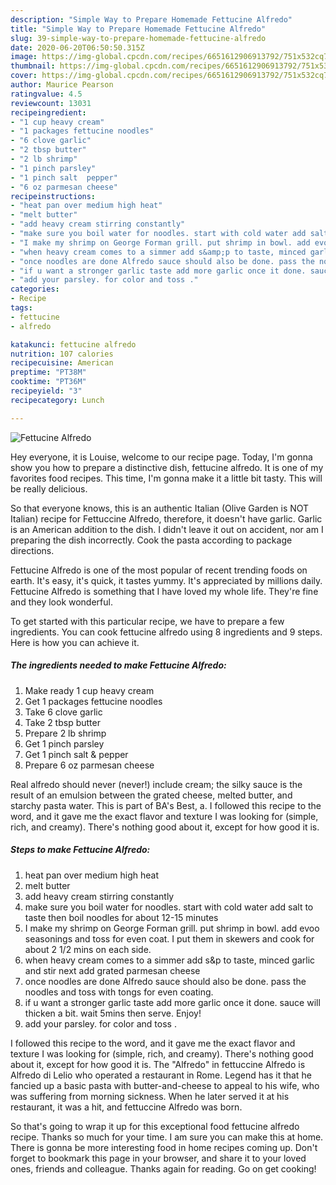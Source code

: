 ```yaml
---
description: "Simple Way to Prepare Homemade Fettucine Alfredo"
title: "Simple Way to Prepare Homemade Fettucine Alfredo"
slug: 39-simple-way-to-prepare-homemade-fettucine-alfredo
date: 2020-06-20T06:50:50.315Z
image: https://img-global.cpcdn.com/recipes/6651612906913792/751x532cq70/fettucine-alfredo-recipe-main-photo.jpg
thumbnail: https://img-global.cpcdn.com/recipes/6651612906913792/751x532cq70/fettucine-alfredo-recipe-main-photo.jpg
cover: https://img-global.cpcdn.com/recipes/6651612906913792/751x532cq70/fettucine-alfredo-recipe-main-photo.jpg
author: Maurice Pearson
ratingvalue: 4.5
reviewcount: 13031
recipeingredient:
- "1 cup heavy cream"
- "1 packages fettucine noodles"
- "6 clove garlic"
- "2 tbsp butter"
- "2 lb shrimp"
- "1 pinch parsley"
- "1 pinch salt  pepper"
- "6 oz parmesan cheese"
recipeinstructions:
- "heat pan over medium high heat"
- "melt butter"
- "add heavy cream stirring constantly"
- "make sure you boil water for noodles. start with cold water add salt to taste then boil noodles for about 12-15 minutes"
- "I make my shrimp on George Forman grill. put shrimp in bowl. add evoo seasonings and toss for even coat. I put them in skewers and cook for about 2 1/2 mins on each side."
- "when heavy cream comes to a simmer add s&amp;p to taste, minced garlic and stir next add grated parmesan cheese"
- "once noodles are done Alfredo sauce should also be done. pass the noodles and toss with tongs for even coating."
- "if u want a stronger garlic taste add more garlic once it done. sauce will thicken a bit. wait 5mins then serve. Enjoy!"
- "add your parsley. for color and toss ."
categories:
- Recipe
tags:
- fettucine
- alfredo

katakunci: fettucine alfredo 
nutrition: 107 calories
recipecuisine: American
preptime: "PT38M"
cooktime: "PT36M"
recipeyield: "3"
recipecategory: Lunch

---
```



![Fettucine Alfredo](https://img-global.cpcdn.com/recipes/6651612906913792/751x532cq70/fettucine-alfredo-recipe-main-photo.jpg)

Hey everyone, it is Louise, welcome to our recipe page. Today, I'm gonna show you how to prepare a distinctive dish, fettucine alfredo. It is one of my favorites food recipes. This time, I'm gonna make it a little bit tasty. This will be really delicious.

So that everyone knows, this is an authentic Italian (Olive Garden is NOT Italian) recipe for Fettuccine Alfredo, therefore, it doesn&#39;t have garlic. Garlic is an American addition to the dish. I didn&#39;t leave it out on accident, nor am I preparing the dish incorrectly. Cook the pasta according to package directions.

Fettucine Alfredo is one of the most popular of recent trending foods on earth. It's easy, it's quick, it tastes yummy. It's appreciated by millions daily. Fettucine Alfredo is something that I have loved my whole life. They're fine and they look wonderful.


To get started with this particular recipe, we have to prepare a few ingredients. You can cook fettucine alfredo using 8 ingredients and 9 steps. Here is how you can achieve it.

<!--inarticleads1-->

##### The ingredients needed to make Fettucine Alfredo:

1. Make ready 1 cup heavy cream
1. Get 1 packages fettucine noodles
1. Take 6 clove garlic
1. Take 2 tbsp butter
1. Prepare 2 lb shrimp
1. Get 1 pinch parsley
1. Get 1 pinch salt &amp; pepper
1. Prepare 6 oz parmesan cheese


Real alfredo should never (never!) include cream; the silky sauce is the result of an emulsion between the grated cheese, melted butter, and starchy pasta water. This is part of BA&#39;s Best, a. I followed this recipe to the word, and it gave me the exact flavor and texture I was looking for (simple, rich, and creamy). There&#39;s nothing good about it, except for how good it is. 

<!--inarticleads2-->

##### Steps to make Fettucine Alfredo:

1. heat pan over medium high heat
1. melt butter
1. add heavy cream stirring constantly
1. make sure you boil water for noodles. start with cold water add salt to taste then boil noodles for about 12-15 minutes
1. I make my shrimp on George Forman grill. put shrimp in bowl. add evoo seasonings and toss for even coat. I put them in skewers and cook for about 2 1/2 mins on each side.
1. when heavy cream comes to a simmer add s&amp;p to taste, minced garlic and stir next add grated parmesan cheese
1. once noodles are done Alfredo sauce should also be done. pass the noodles and toss with tongs for even coating.
1. if u want a stronger garlic taste add more garlic once it done. sauce will thicken a bit. wait 5mins then serve. Enjoy!
1. add your parsley. for color and toss .


I followed this recipe to the word, and it gave me the exact flavor and texture I was looking for (simple, rich, and creamy). There&#39;s nothing good about it, except for how good it is. The &#34;Alfredo&#34; in fettuccine Alfredo is Alfredo di Lelio who operated a restaurant in Rome. Legend has it that he fancied up a basic pasta with butter-and-cheese to appeal to his wife, who was suffering from morning sickness. When he later served it at his restaurant, it was a hit, and fettuccine Alfredo was born. 

So that's going to wrap it up for this exceptional food fettucine alfredo recipe. Thanks so much for your time. I am sure you can make this at home. There is gonna be more interesting food in home recipes coming up. Don't forget to bookmark this page in your browser, and share it to your loved ones, friends and colleague. Thanks again for reading. Go on get cooking!
